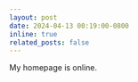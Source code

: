 ```yaml
---
layout: post
date: 2024-04-13 00:19:00-0800
inline: true
related_posts: false
---
```


My homepage is online.